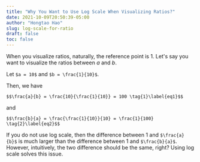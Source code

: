 ```yaml
---
title: "Why You Want to Use Log Scale When Visualizing Ratios?"
date: 2021-10-09T20:50:39-05:00
author: "Hongtao Hao"
slug: log-scale-for-ratio
draft: false
toc: false
---
```

When you visualize ratios, naturally, the reference point is 1. Let's say you want to visualize the ratios between *a* and *b*.

Let `$a = 10$` and `$b = \frac{1}{10}$`. 

Then, we have

`$$\frac{a}{b} = \frac{10}{\frac{1}{10}} = 100 \tag{1}\label{eq1}$$` 

and

`$$\frac{b}{a} = \frac{\frac{1}{10}}{10} = \frac{1}{100} \tag{2}\label{eq2}$$` 

If you do not use log scale, then the difference between 1 and `$\frac{a}{b}$` is much larger than the difference between 1 and `$\frac{b}{a}$`. However, intuitively, the two difference should be the same, right? Using log scale solves this issue. 